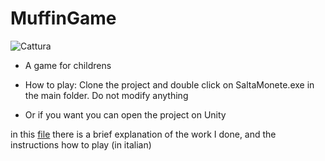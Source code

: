 # MuffinGame
![Cattura](https://user-images.githubusercontent.com/29338213/130059521-69487ba2-d4cf-4f76-bdb4-81d3e35f82f5.PNG)

- A game for childrens

- How to play: Clone the project and double click on SaltaMonete.exe in the main folder. Do not modify anything
- Or if you want you can open the project on Unity

in this [file](muffingame.pdf) there is a brief explanation of the work I done, and the instructions how to play (in italian)
